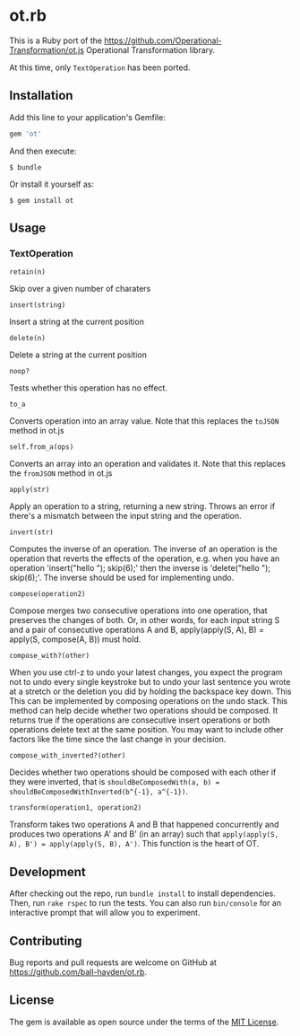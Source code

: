 # ot.rb

This is a Ruby port of the <https://github.com/Operational-Transformation/ot.js>
Operational Transformation library.

At this time, only `TextOperation` has been ported.

## Installation

Add this line to your application's Gemfile:

```ruby
gem 'ot'
```

And then execute:

    $ bundle

Or install it yourself as:

    $ gem install ot

## Usage

### TextOperation

`retain(n)`

Skip over a given number of charaters

`insert(string)`

Insert a string at the current position

`delete(n)`

Delete a string at the current position

`noop?`

Tests whether this operation has no effect.

`to_a`

Converts operation into an array value.
Note that this replaces the `toJSON` method in ot.js

`self.from_a(ops)`

Converts an array into an operation and validates it.
Note that this replaces the `fromJSON` method in ot.js

`apply(str)`

Apply an operation to a string, returning a new string. Throws an error if
there's a mismatch between the input string and the operation.

`invert(str)`

Computes the inverse of an operation. The inverse of an operation is the
operation that reverts the effects of the operation, e.g. when you have an
operation 'insert("hello "); skip(6);' then the inverse is 'delete("hello ");
skip(6);'. The inverse should be used for implementing undo.

`compose(operation2)`

Compose merges two consecutive operations into one operation, that
preserves the changes of both. Or, in other words, for each input string S
and a pair of consecutive operations A and B,
apply(apply(S, A), B) = apply(S, compose(A, B)) must hold.

`compose_with?(other)`

When you use ctrl-z to undo your latest changes, you expect the program not
to undo every single keystroke but to undo your last sentence you wrote at
a stretch or the deletion you did by holding the backspace key down. This
This can be implemented by composing operations on the undo stack. This
method can help decide whether two operations should be composed. It
returns true if the operations are consecutive insert operations or both
operations delete text at the same position. You may want to include other
factors like the time since the last change in your decision.

`compose_with_inverted?(other)`

Decides whether two operations should be composed with each other
if they were inverted, that is
`shouldBeComposedWith(a, b) = shouldBeComposedWithInverted(b^{-1}, a^{-1})`.

`transform(operation1, operation2)`

Transform takes two operations A and B that happened concurrently and
produces two operations A' and B' (in an array) such that
`apply(apply(S, A), B') = apply(apply(S, B), A')`. This function is the
heart of OT.

## Development

After checking out the repo, run `bundle install` to install dependencies. Then,
run `rake rspec` to run the tests. You can also run `bin/console` for an
interactive prompt that will allow you to experiment.

## Contributing

Bug reports and pull requests are welcome on GitHub at
<https://github.com/ball-hayden/ot.rb>.

## License

The gem is available as open source under the terms of the
[MIT License](http://opensource.org/licenses/MIT).
